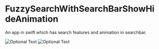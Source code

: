 # FuzzySearchWithSearchBarShowHideAnimation
An app in swift which has search features and animation in searchbar.

![Optional Text](../master/screen1.png)
![Optional Text](../master/screen2.png)

